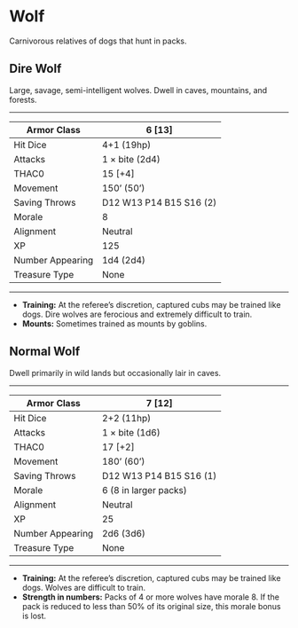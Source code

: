 # Wolf

Carnivorous relatives of dogs that hunt in packs.

## Dire Wolf

Large, savage, semi-intelligent wolves. Dwell in caves, mountains, and forests.

------

| Armor Class     | 6 [13]                  |
| ---------------- | ----------------------- |
| Hit Dice         | 4+1 (19hp)              |
| Attacks          | 1 × bite (2d4)          |
| THAC0            | 15 [+4]                 |
| Movement         | 150’ (50’)              |
| Saving Throws    | D12 W13 P14 B15 S16 (2) |
| Morale           | 8                       |
| Alignment        | Neutral                 |
| XP               | 125                     |
| Number Appearing | 1d4 (2d4)               |
| Treasure Type    | None                    |

------

- **Training:** At the referee’s discretion, captured cubs may be trained like dogs. Dire wolves are ferocious and extremely difficult to train.
- **Mounts:** Sometimes trained as mounts by goblins.

## Normal Wolf

Dwell primarily in wild lands but occasionally lair in caves.

------

| Armor Class     | 7 [12]                  |
| ---------------- | ----------------------- |
| Hit Dice         | 2+2 (11hp)              |
| Attacks          | 1 × bite (1d6)          |
| THAC0            | 17 [+2]                 |
| Movement         | 180’ (60’)              |
| Saving Throws    | D12 W13 P14 B15 S16 (1) |
| Morale           | 6 (8 in larger packs)   |
| Alignment        | Neutral                 |
| XP               | 25                      |
| Number Appearing | 2d6 (3d6)               |
| Treasure Type    | None                    |

------

- **Training:** At the referee’s discretion, captured cubs may be trained like dogs. Wolves are difficult to train.
- **Strength in numbers:** Packs of 4 or more wolves have morale 8. If the pack is reduced to less than 50% of its original size, this morale bonus is lost.
